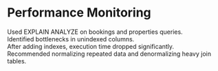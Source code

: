 # Performance Monitoring

Used EXPLAIN ANALYZE on bookings and properties queries.  
Identified bottlenecks in unindexed columns.  
After adding indexes, execution time dropped significantly.  
Recommended normalizing repeated data and denormalizing heavy join tables.
